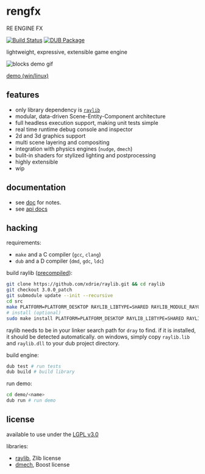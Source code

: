 # rengfx

RE ENGINE FX

[![Build Status](https://travis-ci.org/xdrie/rengfx.svg?branch=master)](https://travis-ci.org/xdrie/rengfx)
[![DUB Package](https://img.shields.io/dub/v/reng.svg)](https://code.dlang.org/packages/reng)

lightweight, expressive, extensible game engine 

![blocks demo gif](https://raw.githubusercontent.com/wiki/xdrie/rengfx/img/rec-2020-07-30_17.17.12.gif)

[demo (win/linux)](https://github.com/xdrie/rengfx/releases/tag/v0.3.3)

## features

+ only library dependency is [`raylib`](https://github.com/xdrie/raylib)
+ modular, data-driven Scene-Entity-Component architecture
+ full headless execution support, making unit tests simple
+ real time runtime debug console and inspector
+ 2d and 3d graphics support
+ multi scene layering and compositing
+ integration with physics engines (`nudge`, `dmech`)
+ bulit-in shaders for stylized lighting and postprocessing
+ highly extensible
+ wip

## documentation
+ see [doc](doc/) for notes.
+ see [api docs](https://xdrie.github.io/rengfx/)

## hacking

requirements:
+ `make` and a C compiler (`gcc`, `clang`)
+ `dub` and a D compiler (`dmd`, `gdc`, `ldc`)

build raylib ([precompiled](https://github.com/xdrie/raylib/releases/tag/v3.0.0_patch_2)):
```sh
git clone https://github.com/xdrie/raylib.git && cd raylib
git checkout 3.0.0_patch
git submodule update --init --recursive
cd src
make PLATFORM=PLATFORM_DESKTOP RAYLIB_LIBTYPE=SHARED RAYLIB_MODULE_RAYGUI=TRUE -j$(nproc)
# install (optional)
sudo make install PLATFORM=PLATFORM_DESKTOP RAYLIB_LIBTYPE=SHARED RAYLIB_MODULE_RAYGUI=TRUE
```

raylib needs to be in your linker search path for `dray` to find. if it is installed, it should be detected automatically.
on windows, simply copy `raylib.lib` and `raylib.dll` to your dub project directory.

build engine:
```sh
dub test # run tests
dub build # build library
```

run demo:
```sh
cd demo/<name>
dub run # run demo
```

## license

available to use under the [LGPL v3.0](LICENSE)

libraries:
+ [raylib](https://github.com/raysan5/raylib/blob/be7f717a24e72e0bc84389491a063de65c106048/LICENSE), Zlib license
+ [dmech](https://github.com/gecko0307/dmech/blob/8a93124fe5a57995e7b6820d5fef697e1e537dad/COPYING), Boost license

